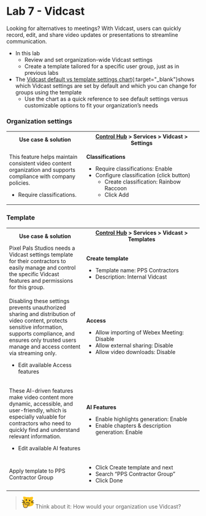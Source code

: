 # Lab 7 - Vidcast

Looking for alternatives to meetings? With Vidcast, users can quickly record, edit, and share video updates or presentations to streamline communication. 

- In this lab
    - Review and set organization-wide Vidcast settings
    - Create a template tailored for a specific user group, just as in previous labs
- The [Vidcast default vs template settings chart](template_assets/VidcastSettings.pdf){:target="_blank"}shows which Vidcast settings are set by default and which you can change for groups using the template
    - Use the chart as a quick reference to see default settings versus customizable options to fit your organization’s needs

### Organization settings
<table>
<tbody>
<tr>
<th style="width:40%;">Use case & solution</th>
<th style="width:60%;"><a href="http://admin.webex.com/" target="_blank">Control Hub</a> > Services > Vidcast > Settings</th>
</tr>
<tr>
<td style="width:40%;">
<p>This feature helps maintain consistent video content organization and supports compliance with company policies.</p>
<ul>
<li>Require classifications.</li>
</ul>
</td>
<td style="width:60%;">
<p><strong>Classifications</strong></p>
<ul>
<li>Require classifications: Enable</li>
<li>Configure classification (click button)
<ul>
<li>Create classification: Rainbow Raccoon</li>
<li>Click Add</li>
</ul>
</ul>
</td>
</tr>
</tbody>
</table>

### Template 
<table>
  <tbody>
    <tr>
      <th style="width:40%;">Use case & solution</th>
      <th style="width:60%;"><a href="http://admin.webex.com/" target="_blank">Control Hub</a> &gt; Services &gt; Vidcast &gt; Templates</th>
    </tr><tr><td style="width:40%;">Pixel Pals Studios needs a Vidcast settings template for their contractors to easily manage and control the specific Vidcast features and permissions for this group.</td>
      <td style="width:60%;"> <p><strong>Create template</strong></p>
        <ul>
          <li>Template name: PPS Contractors</li>
          <li>Description: Internal Vidcast</li>
        </ul>
      </td></tr>
    <tr>
      <td style="width:40%;">
        <p>Disabling these settings prevents unauthorized sharing and distribution of video content, protects sensitive information, supports compliance, and ensures only trusted users manage and access content via streaming only.
       <ul> <li>Edit available Access features</li></ul>
      </td>
      <td style="width:60%;">
        <p><strong>Access</strong></p>
        <ul>
          <li>Allow importing of Webex Meeting: Disable</li>
          <li>Allow external sharing: Disable</li>
          <li>Allow video downloads: Disable</li>
        </ul>
      </td>
    </tr>
    <tr>
      <td style="width:40%;">
        <p>These AI-driven features make video content more dynamic, accessible, and user-friendly, which is especially valuable for contractors who need to quickly find and understand relevant information.</p>
        <ul> <li>Edit available AI features</li></ul>
      </td>
      <td style="width:60%;">
        <p><strong>AI Features</strong></p>
        <ul>
          <li>Enable highlights generation: Enable</li>
          <li>Enable chapters &amp; description generation: Enable</li>
        </ul>
      </td>
    </tr>
    <tr>
      <td style="width:40%;">
        <p>Apply template to PPS Contractor Group</p>
      </td>
      <td style="width:60%;">
        <ul>
          <li>Click Create template and next</li>
          <li>Search “PPS Contractor Group”</li>
          <li>Click Done</li>
        </ul>
      </td>
    </tr>
  </tbody>
</table>

>![Think about it](template_assets/thinkingcat.png) Think about it: How would your organization use Vidcast?
